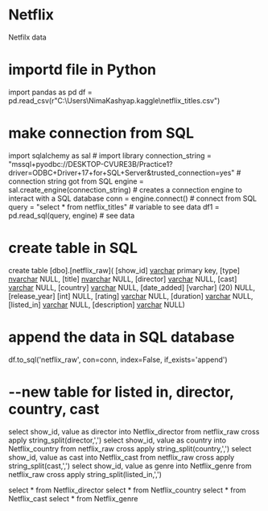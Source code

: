 # Netflix
Netfilx data

# importd file in Python
import pandas as pd
df = pd.read_csv(r"C:\Users\NimaKashyap\.kaggle\netflix_titles.csv")

# make connection from SQL
import sqlalchemy as sal   # import library
connection_string = "mssql+pyodbc://DESKTOP-CVURE3B/Practice1?driver=ODBC+Driver+17+for+SQL+Server&trusted_connection=yes"   # connection string got from SQL
engine = sal.create_engine(connection_string)   # creates a connection engine to interact with a SQL database
conn = engine.connect()   # connect from SQL
query = "select * from netflix_titles"  # variable to see data
df1 = pd.read_sql(query, engine)  # see data

# create table in SQL
create table [dbo].[netflix_raw](
	[show_id] [varchar](10) primary key,
	[type] [nvarchar](10) NULL,
	[title] [nvarchar](200) NULL,
	[director] [varchar](250) NULL,
	[cast] [varchar](1050) NULL,
	[country] [varchar](150) NULL,
	[date_added] [varchar] (20) NULL,
	[release_year] [int] NULL,
	[rating] [varchar](10) NULL,
	[duration] [varchar](150) NULL,
	[listed_in] [varchar](100) NULL,
	[description] [varchar](500) NULL)

 # append the data in SQL database
df.to_sql('netflix_raw', con=conn, index=False, if_exists='append')

# --new table for listed in, director, country, cast

select show_id, value as director into Netflix_director from netflix_raw cross apply string_split(director,',') 
select show_id, value as country into Netflix_country from netflix_raw cross apply string_split(country,',')
select show_id, value as cast into Netflix_cast from netflix_raw cross apply string_split(cast,',')
select show_id, value as genre into Netflix_genre from netflix_raw cross apply string_split(listed_in,',')

select * from Netflix_director
select * from Netflix_country
select * from Netflix_cast
select * from Netflix_genre

# 



















